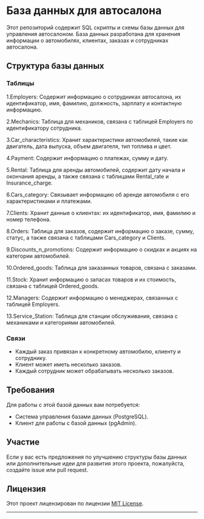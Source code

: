# База данных для автосалона

Этот репозиторий содержит SQL скрипты и схемы базы данных для управления автосалоном. База данных разработана для хранения информации о автомобилях, клиентах, заказах и сотрудниках автосалона.

## Структура базы данных

### Таблицы

1.Employers: Содержит информацию о сотрудниках автосалона, их идентификатор, имя, фамилию, должность, зарплату и контактную информацию.

2.Mechanics: Таблица для механиков, связана с таблицей Employers по идентификатору сотрудника.

3.Car_characteristics: Хранит характеристики автомобилей, такие как двигатель, дата выпуска, объем двигателя, тип топлива и цвет.

4.Payment: Содержит информацию о платежах, сумму и дату.

5.Rental: Таблица для аренды автомобилей, содержит дату начала и окончания аренды, а также связана с таблицами Rental_rate и Insurance_charge.

6.Cars_category: Связывает информацию об аренде автомобиля с его характеристиками и платежами.

7.Clients: Хранит данные о клиентах: их идентификатор, имя, фамилию и номер телефона.

8.Orders: Таблица для заказов, содержит информацию о заказе, сумму, статус, а также связана с таблицами Cars_category и Clients.

9.Discounts_n_promotions: Содержит информацию о скидках и акциях на категории автомобилей.

10.Ordered_goods: Таблица для заказанных товаров, связана с заказами.

11.Stock: Хранит информацию о запасах товаров и их стоимость, связана с таблицей Ordered_goods.

12.Managers: Содержит информацию о менеджерах, связанных с таблицей Employers.

13.Service_Station: Таблица для станции обслуживания, связана с механиками и категориями автомобилей.

### Связи

- Каждый заказ привязан к конкретному автомобилю, клиенту и сотруднику.
- Клиент может иметь несколько заказов.
- Каждый сотрудник может обрабатывать несколько заказов.


## Требования

Для работы с этой базой данных вам потребуется:

- Система управления базами данных (PostgreSQL).
- Клиент для работы с базой данных (pgAdmin).

## Участие

Если у вас есть предложения по улучшению структуры базы данных или дополнительные идеи для развития этого проекта, пожалуйста, создайте issue или pull request.

## Лицензия

Этот проект лицензирован по лицензии [MIT License](LICENSE).

---


